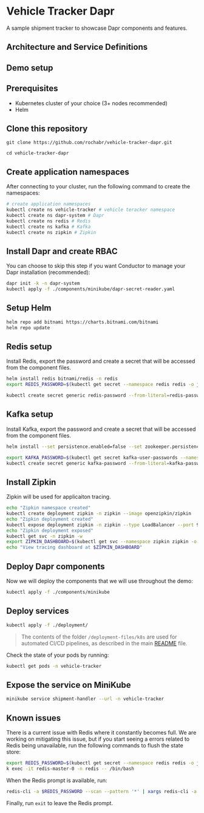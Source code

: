 # Vehicle Tracker Dapr

A sample shipment tracker to showcase Dapr components and features.

## Architecture and Service Definitions



## Demo setup

## Prerequisites

- Kubernetes cluster of your choice (3+ nodes recommended)
- Helm

## Clone this repository

```git
git clone https://github.com/rochabr/vehicle-tracker-dapr.git

cd vehicle-tracker-dapr
```

## Create application namespaces

After connecting to your cluster, run the following command to create the namespaces:

```bash
# create application namespaces
kubectl create ns vehicle-tracker # vehicle teracker namespace
kubectl create ns dapr-system # Dapr
kubectl create ns redis # Redis
kubectl create ns kafka # Kafka
kubectl create ns zipkin # Zipkin
```

## Install Dapr and create RBAC

You can choose to skip this step if you want Conductor to manage your Dapr installation (recommended):

```bash
dapr init -k -n dapr-system
kubectl apply -f ./components/minikube/dapr-secret-reader.yaml
```

## Setup Helm

```bash
helm repo add bitnami https://charts.bitnami.com/bitnami
helm repo update
```

## Redis setup

Install Redis, export the password and create a secret that will be accessed from the component files.

```bash
helm install redis bitnami/redis -n redis
export REDIS_PASSWORD=$(kubectl get secret --namespace redis redis -o jsonpath="{.data.redis-password}" | base64 -d) 

kubectl create secret generic redis-password --from-literal=redis-password=$REDIS_PASSWORD -n vehicle-tracker
```

## Kafka setup

Install Kafka, export the password and create a secret that will be accessed from the component files.

```bash
helm install --set persistence.enabled=false --set zookeeper.persistence.enabled=false --set auth.clientProtocol=sasl kafka bitnami/kafka -n kafka

export KAFKA_PASSWORD=$(kubectl get secret kafka-user-passwords --namespace kafka -o jsonpath='{.data.client-passwords}' | base64 -d | cut -d , -f 1)
kubectl create secret generic kafka-password --from-literal=kafka-password=$KAFKA_PASSWORD -n vehicle-tracker
```

## Install Zipkin

Zipkin will be used for applicaiton tracing.

```bash
echo "Zipkin namespace created"
kubectl create deployment zipkin -n zipkin --image openzipkin/zipkin
echo "Zipkin deployment created"
kubectl expose deployment zipkin -n zipkin --type LoadBalancer --port 9411 
echo "Zipkin deployment exposed"
kubectl get svc -n zipkin -w
export ZIPKIN_DASHBOARD=$(kubectl get svc --namespace zipkin zipkin -o jsonpath="{.status.loadBalancer.ingress[0].ip}"):9411
echo "View tracing dashboard at $ZIPKIN_DASHBOARD"
```

## Deploy Dapr components

Now we will deploy the components that we will use throughout the demo:

```bash
kubectl apply -f ./components/minikube
```

## Deploy services

```bash
kubectl apply -f ./deployment/
```

> The contents of the folder `/deployment-files/k8s` are used for automated CI/CD pipelines, as described in the main [README](./../README.md) file.

Check the state of your pods by running:

```bash
kubectl get pods -n vehicle-tracker
```

## Expose the service on MiniKube

```bash
minikube service shipment-handler --url -n vehicle-tracker
```

## Known issues

There is a current issue with Redis where it constantly becomes full. We are working on mitigating this issue, but if you start seeing a errors related to Redis being unavailable, run the following commands to flush the state store:

```bash
export REDIS_PASSWORD=$(kubectl get secret --namespace redis redis -o jsonpath="{.data.redis-password}" | base64 -d) 
k exec -it redis-master-0 -n redis -- /bin/bash
```

When the Redis prompt is available, run:

```bash
redis-cli -a $REDIS_PASSWORD --scan --pattern '*' | xargs redis-cli -a $REDIS_PASSWORD DEL
```

Finally, run `exit` to leave the Redis prompt.
